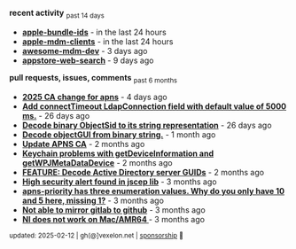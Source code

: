 **recent activity** <sub>past 14 days</sub>

  - **[apple-bundle-ids](https://github.com/petarov/apple-bundle-ids)** - in the last 24 hours
  - **[apple-mdm-clients](https://github.com/petarov/apple-mdm-clients)** - in the last 24 hours
  - **[awesome-mdm-dev](https://github.com/petarov/awesome-mdm-dev)** - 3 days ago
  - **[appstore-web-search](https://github.com/petarov/appstore-web-search)** - 9 days ago

**pull requests, issues, comments** <sub>past 6 months</sub>

  - **[2025 CA change for apns](https://github.com/jchambers/pushy/issues/1098#issuecomment-2642780976)** - 4 days ago
  - **[Add connectTimeout LdapConnection field with default value of 5000 ms.](https://github.com/fengtan/ldap-explorer/pull/63)** - 26 days ago
  - **[Decode binary ObjectSid to its string representation](https://github.com/fengtan/ldap-explorer/pull/62)** - 26 days ago
  - **[Decode objectGUI from binary string.](https://github.com/fengtan/ldap-explorer/pull/60#issuecomment-2560302176)** - 1 month ago
  - **[Update APNS CA](https://github.com/petarov/apns-push-cmd/issues/11)** - 2 months ago
  - **[Keychain problems with getDeviceInformation and getWPJMetaDataDevice](https://github.com/AzureAD/microsoft-authentication-library-for-objc/issues/2393)** - 2 months ago
  - **[FEATURE: Decode Active Directory server GUIDs](https://github.com/fengtan/ldap-explorer/issues/33#issuecomment-2483148204)** - 2 months ago
  - **[High security alert found in jscep lib](https://github.com/jscep/jscep/issues/304#issuecomment-2468942681)** - 3 months ago
  - **[apns-priority has three enumeration values. Why do you only have 10 and 5 here, missing 1?](https://github.com/jchambers/pushy/issues/1088#issuecomment-2454831973)** - 3 months ago
  - **[Not able to mirror gitlab to github](https://github.com/cooperspencer/gickup/issues/200#issuecomment-2440167283)** - 3 months ago
  - **[NI does not work on Mac/AMR64 ](https://github.com/mukel/llama3.java/issues/19#issuecomment-2414532091)** - 3 months ago

<sub>updated: 2025-02-12 | gh(@]vexelon.net | [sponsorship](https://liberapay.com/petarov) :heart_decoration:</sub>